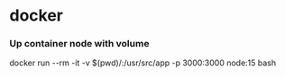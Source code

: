 # docker

### Up container node with volume
docker run --rm -it -v $(pwd)/:/usr/src/app -p 3000:3000 node:15 bash